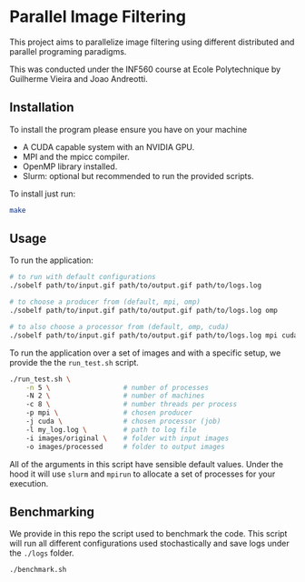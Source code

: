 # Parallel Image Filtering

This project aims to parallelize image filtering using different distributed and parallel programing paradigms. 

This was conducted under the INF560 course at Ecole Polytechnique by Guilherme Vieira and Joao Andreotti.

## Installation

To install the program please ensure you have on your machine
- A CUDA capable system with an NVIDIA GPU.
- MPI and the mpicc compiler.
- OpenMP library installed.
- Slurm: optional but recommended to run the provided scripts.

To install just run:
```bash
make
```

## Usage
To run the application:
```bash
# to run with default configurations
./sobelf path/to/input.gif path/to/output.gif path/to/logs.log 

# to choose a producer from (default, mpi, omp)
./sobelf path/to/input.gif path/to/output.gif path/to/logs.log omp

# to also choose a processor from (default, omp, cuda)
./sobelf path/to/input.gif path/to/output.gif path/to/logs.log mpi cuda
```


To run the application over a set of images and with a specific setup, we provide the the  `run_test.sh` script. 
```bash
./run_test.sh \
    -n 5 \                  # number of processes
    -N 2 \                  # number of machines
    -c 8 \                  # number threads per process
    -p mpi \                # chosen producer
    -j cuda \               # chosen processor (job)
    -l my_log.log \         # path to log file
    -i images/original \    # folder with input images
    -o images/processed     # folder to output images
```

All of the arguments in this script have sensible default values. Under the hood it will use `slurm` and `mpirun` to allocate a set of processes for your execution.


## Benchmarking
We provide in this repo the script used to benchmark the code. This script will run all different configurations used stochastically and save logs under the `./logs` folder.

```bash
./benchmark.sh
```

